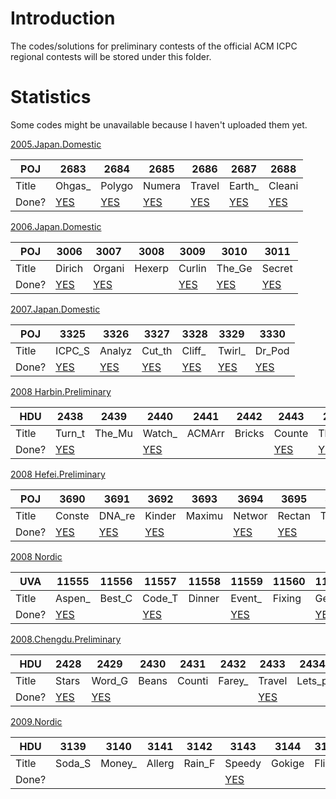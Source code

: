 # Introduction

The codes/solutions for preliminary contests of the official ACM ICPC regional contests will be stored under this folder.


# Statistics
Some codes might be unavailable because I haven't uploaded them yet.

[2005.Japan.Domestic](2005.Japan.Domestic/2005.Japan.Domestic.Solution_CN.md)


| POJ | 2683 | 2684 | 2685 | 2686 | 2687 | 2688 
|  ------- |  ------- |  ------- |  ------- |  ------- |  ------- |  ------- 
| Title | Ohgas_| Polygo| Numera| Travel| Earth_| Cleani
| Done? | [YES](2005.Japan.Domestic/poj2683.cpp) | [YES](2005.Japan.Domestic/poj2684.cpp) | [YES](2005.Japan.Domestic/poj2685.cpp) | [YES](2005.Japan.Domestic/poj2686.cpp) | [YES](2005.Japan.Domestic/poj2687.cpp) | [YES](2005.Japan.Domestic/poj2688.cpp) 





[2006.Japan.Domestic](2006.Japan.Domestic/2006.Japan.Domestic.Solution_CN.md)


| POJ | 3006 | 3007 | 3008 | 3009 | 3010 | 3011 
|  ------- |  ------- |  ------- |  ------- |  ------- |  ------- |  ------- 
| Title | Dirich| Organi| Hexerp| Curlin| The_Ge| Secret
| Done? | [YES](2006.Japan.Domestic/poj3006.cpp) | [YES](2006.Japan.Domestic/poj3007.cpp) | | [YES](2006.Japan.Domestic/poj3009.cpp) | [YES](2006.Japan.Domestic/poj3010.cpp) | [YES](2006.Japan.Domestic/poj3011.cpp) 





[2007.Japan.Domestic](2007.Japan.Domestic/2007.Japan.Domestic.Solution_CN.md)


| POJ | 3325 | 3326 | 3327 | 3328 | 3329 | 3330 
|  ------- |  ------- |  ------- |  ------- |  ------- |  ------- |  ------- 
| Title | ICPC_S| Analyz| Cut_th| Cliff_| Twirl_| Dr_Pod
| Done? | [YES](2007.Japan.Domestic/poj3325.cpp) | [YES](2007.Japan.Domestic/poj3326.cpp) | [YES](2007.Japan.Domestic/poj3327.cpp) | [YES](2007.Japan.Domestic/poj3328.cpp) | [YES](2007.Japan.Domestic/poj3329.cpp) | [YES](2007.Japan.Domestic/poj3330.cpp) 





[2008 Harbin.Preliminary](2008.Harbin.Preliminary/2008.Harbin.Preliminary.Solution_CN.md)


| HDU | 2438 | 2439 | 2440 | 2441 | 2442 | 2443 | 2444 | 2445 
|  ------- |  ------- |  ------- |  ------- |  ------- |  ------- |  ------- |  ------- |  ------- 
| Title | Turn_t| The_Mu| Watch_| ACMArr| Bricks| Counte| The_Ac| Little
| Done? | [YES](2008.Harbin.Preliminary/hdu2438.cpp) | | [YES](2008.Harbin.Preliminary/hdu2440.cpp) | | | [YES](2008.Harbin.Preliminary/hdu2443.cpp) | [YES](2008.Harbin.Preliminary/hdu2444.cpp) | 





[2008 Hefei.Preliminary](2008.Hefei.Preliminary/2008.Hefei.Preliminary.Solution_CN.md)


| POJ | 3690 | 3691 | 3692 | 3693 | 3694 | 3695 | 3696 | 3697 
|  ------- |  ------- |  ------- |  ------- |  ------- |  ------- |  ------- |  ------- |  ------- 
| Title | Conste| DNA_re| Kinder| Maximu| Networ| Rectan| The_Lu| USTC_c
| Done? | [YES](2008.Hefei.Preliminary/poj3690.cpp) | [YES](2008.Hefei.Preliminary/poj3691.cpp) | [YES](2008.Hefei.Preliminary/poj3692.cpp) | | [YES](2008.Hefei.Preliminary/poj3694.cpp) | [YES](2008.Hefei.Preliminary/poj3695.cpp) | | [YES](2008.Hefei.Preliminary/poj3697.cpp) 





[2008 Nordic](2008.Nordic/2008.Nordic.Solution_CN.md)


| UVA | 11555 | 11556 | 11557 | 11558 | 11559 | 11560 | 11561 | 11562 | 11563 | 11564 
|  ------- |  ------- |  ------- |  ------- |  ------- |  ------- |  ------- |  ------- |  ------- |  ------- |  ------- 
| Title | Aspen_| Best_C| Code_T| Dinner| Event_| Fixing| Gettin| Hard_E| Intros| Just_A
| Done? | [YES](2008.Nordic/uva11555.cpp) | | [YES](2008.Nordic/uva11557.cpp) | | [YES](2008.Nordic/uva11559.cpp) | | [YES](2008.Nordic/uva11561.cpp) | [YES](2008.Nordic/uva11562.cpp) | | 





[2008.Chengdu.Preliminary](2008.Chengdu.Preliminary/2008.Chengdu.Preliminary.Solution_CN.md)


| HDU | 2428 | 2429 | 2430 | 2431 | 2432 | 2433 | 2434 | 2435 | 2436 | 2437 
|  ------- |  ------- |  ------- |  ------- |  ------- |  ------- |  ------- |  ------- |  ------- |  ------- |  ------- 
| Title | Stars| Word_G| Beans| Counti| Farey_| Travel| Lets_p| There_| Collis| Jerboa
| Done? | [YES](2008.Chengdu.Preliminary/hdu2428.cpp) | [YES](2008.Chengdu.Preliminary/hdu2429.cpp) | | | | [YES](2008.Chengdu.Preliminary/hdu2433.cpp) | | | [YES](2008.Chengdu.Preliminary/hdu2436.cpp) | [YES](2008.Chengdu.Preliminary/hdu2437.cpp) 





[2009.Nordic](2009.Nordic/2009.Nordic.Solution_CN.md)


| HDU | 3139 | 3140 | 3141 | 3142 | 3143 | 3144 | 3145 | 3146 | 3147 | 3148 
|  ------- |  ------- |  ------- |  ------- |  ------- |  ------- |  ------- |  ------- |  ------- |  ------- |  ------- 
| Title | Soda_S| Money_| Allerg| Rain_F| Speedy| Gokige| Flight| Beacon| Playfa| Code_P
| Done? | | | | | [YES](2009.Nordic/hdu3143.cpp) | | | [YES](2009.Nordic/hdu3146.cpp) | | 





